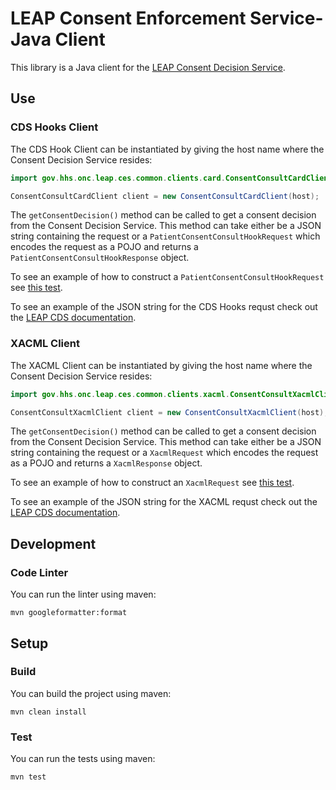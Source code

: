 # LEAP Consent Enforcement Service-Java Client
This library is a Java client for the [LEAP Consent Decision Service](https://github.com/sdhealthconnect/leap-cds).

## Use
### CDS Hooks Client
The CDS Hook Client can be instantiated by giving the host name where the Consent Decision Service resides:
```java
import gov.hhs.onc.leap.ces.common.clients.card.ConsentConsultCardClient;

ConsentConsultCardClient client = new ConsentConsultCardClient(host);
```

The `getConsentDecision()` method can be called to get a consent decision from the Consent Decision Service. This method can take either be a JSON string containing the request or a `PatientConsentConsultHookRequest` which encodes the request as a POJO and returns a `PatientConsentConsultHookResponse` object.

To see an example of how to construct a `PatientConsentConsultHookRequest` see [this test](https://github.com/sdhealthconnect/ces-common-clients/blob/master/src/test/java/gov/hhs/onc/leap/ces/common/client/card/tests/ConsentConsultClientCardTests.java). 

To see an example of the JSON string for the CDS Hooks requst check out the [LEAP CDS documentation](https://github.com/sdhealthconnect/leap-cds/blob/master/README.md).

### XACML Client
The XACML Client can be instantiated by giving the host name where the Consent Decision Service resides:
```java
import gov.hhs.onc.leap.ces.common.clients.xacml.ConsentConsultXacmlClient;

ConsentConsultXacmlClient client = new ConsentConsultXacmlClient(host);
```

The `getConsentDecision()` method can be called to get a consent decision from the Consent Decision Service. This method can take either be a JSON string containing the request or a `XacmlRequest` which encodes the request as a POJO and returns a `XacmlResponse` object.

To see an example of how to construct an `XacmlRequest` see [this test](https://github.com/sdhealthconnect/ces-common-clients/blob/master/src/test/java/gov/hhs/onc/leap/ces/common/client/xacml/tests/ConsentConsultClientXacmlTests.java). 

To see an example of the JSON string for the XACML requst check out the [LEAP CDS documentation](https://github.com/sdhealthconnect/leap-cds/blob/master/README.md).

## Development
### Code Linter
You can run the linter using maven:
```
mvn googleformatter:format
```

## Setup
### Build
You can build the project using maven:
```
mvn clean install
```
### Test
You can run the tests using maven:
```
mvn test
```
